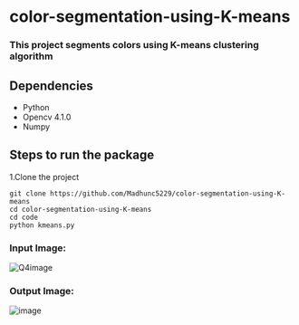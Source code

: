 # color-segmentation-using-K-means
### This project segments colors using K-means clustering algorithm

## Dependencies

-   Python
-   Opencv 4.1.0
-   Numpy

## Steps to run the package
1.Clone the project 

    git clone https://github.com/Madhunc5229/color-segmentation-using-K-means
    cd color-segmentation-using-K-means
    cd code
    python kmeans.py

### Input Image: 
![Q4image](https://user-images.githubusercontent.com/61328094/162048137-184553b1-b489-4b17-951b-e537a409191b.png)

### Output Image:
![image](https://user-images.githubusercontent.com/61328094/162048441-52ab79f3-397f-4648-8559-c7c9c248e813.png)
